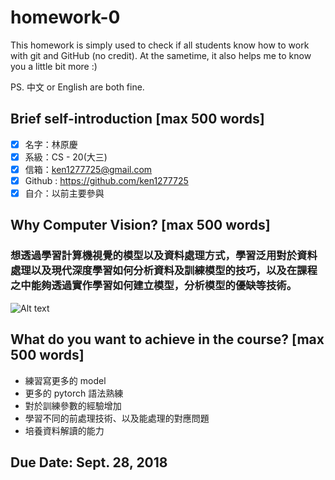 # homework-0

This homework is simply used to check if all students know how to work with git and GitHub (no credit).
At the sametime, it also helps me to know you a little bit more :)

PS. 中文 or English are both fine.

## Brief self-introduction [max 500 words]

- [x] 名字：林原慶
- [x] 系級：CS - 20(大三)
- [x] 信箱：ken1277725@gmail.com
- [x] Github : https://github.com/ken1277725
- [x] 自介：以前主要參與

## Why Computer Vision? [max 500 words]

### 想透過學習計算機視覺的模型以及資料處理方式，學習泛用對於資料處理以及現代深度學習如何分析資料及訓練模型的技巧，以及在課程之中能夠透過實作學習如何建立模型，分析模型的優缺等技術。

![Alt text](https://f32e9335-a-62cb3a1a-s-sites.googlegroups.com/site/s10510832/yan-jiu-zhu-ti/tian-xian-bao-bao/2008122817455462778023.jpg?attachauth=ANoY7cpT-XGrDgriiuEZGB4e0_eaXDUsTd3aZ2N_5NBBEGK8bOuJb5nDnU-8G7gIAlgYkPV2ISnCGqFFLSHjPhm0OzPNg6vBPssG8tIWiHLZ581zRbuuT__zHDkR7AIcHATYSfD3bYUhMUQaFzxj2qhlMpwQSrMshJBPwVx0w9tjzKwRVh1cIO_lHBztXA6aAn8037y8iYZlQGckjAPwtLT4ZgtilfqIURiCd5R2yKNmjyCxnCHn3ZlTxPJBTRQ7TD5oEtz-IUB3L5TeCPJDe-52IfL-nqiN3Q%3D%3D&attredirects=0)

## What do you want to achieve in the course? [max 500 words]

- 練習寫更多的 model
- 更多的 pytorch 語法熟練
- 對於訓練參數的經驗增加
- 學習不同的前處理技術、以及能處理的對應問題
- 培養資料解讀的能力

## Due Date: Sept. 28, 2018
